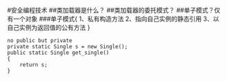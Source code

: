#安全编程技术
##类加载器是什么？
##类加载器的委托模式？
##单子模式？仅有一个对象
###单子模式{
1、私有构造方法
2、指向自己实例的静态引用
3、以自己实例为返回值的公有方法
}
```
no public but private
private static Single s = new Single();
public static Single get_single()
{
    return s;
}

